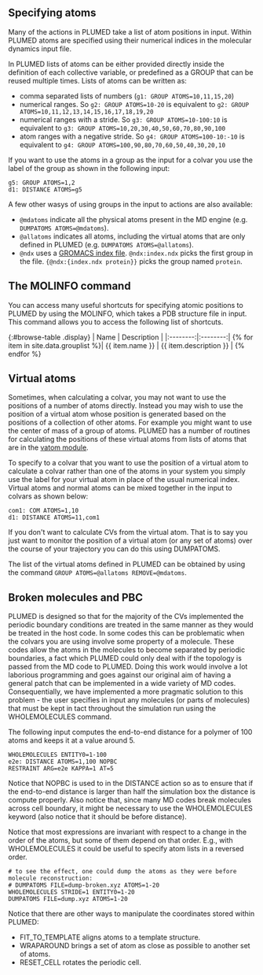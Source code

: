 Specifying atoms
-----------------

Many of the actions in PLUMED take a list of atom positions in input.  Within PLUMED
atoms are specified using their numerical indices in the molecular dynamics input file.

In PLUMED lists of atoms can be either provided directly inside the definition of each collective variable, or
predefined as a GROUP that can be reused multiple times. Lists of atoms can be written as:

- comma separated lists of numbers (`g1: GROUP ATOMS=10,11,15,20`)
- numerical ranges.  So `g2: GROUP ATOMS=10-20` is equivalent to `g2: GROUP ATOMS=10,11,12,13,14,15,16,17,18,19,20`
- numerical ranges with a stride. So `g3: GROUP ATOMS=10-100:10` is equivalent to `g3: GROUP ATOMS=10,20,30,40,50,60,70,80,90,100`
- atom ranges with a negative stride. So `g4: GROUP ATOMS=100-10:-10` is equivalent to `g4: GROUP ATOMS=100,90,80,70,60,50,40,30,20,10`

If you want to use the atoms in a group as the input for a colvar you use the label of the group as shown in the following input:

```plumed
g5: GROUP ATOMS=1,2
d1: DISTANCE ATOMS=g5
```

A few other wasys of using groups in the input to actions are also available:

- `@mdatoms` indicate all the physical atoms present in the MD engine (e.g. `DUMPATOMS ATOMS=@mdatoms`).
- `@allatoms` indicates all atoms, including the virtual atoms that are only defined in PLUMED (e.g. `DUMPATOMS ATOMS=@allatoms`).
- `@ndx` uses a [GROMACS index file](https://manual.gromacs.org/archive/5.0.2/online/ndx.html). `@ndx:index.ndx` picks the first group in the file. `{@ndx:{index.ndx protein}}` picks
   the group named `protein`.

## The MOLINFO command

You can access many useful shortcuts for specifying atomic positions to PLUMED by using the MOLINFO, which takes 
a PDB structure file in input. This command allows you to access the following list of shortcuts.

{:#browse-table .display}
| Name | Description |
|:--------:|:--------:|
{% for item in site.data.grouplist %}| {{ item.name }} | {{ item.description }} |
{% endfor %}

## Virtual atoms 

Sometimes, when calculating a colvar, you may not want to use the positions of a number of atoms directly. Instead
 you may wish to use the position of a virtual atom whose position is generated based on the positions of a collection
of other atoms.  For example you might want to use the center of mass of a group of atoms. PLUMED has a number of routines
for calculating the positions of these virtual atoms from lists of atoms that are in the [vatom module](vatom.html).

To specify to a colvar that you want to use the position of a virtual atom to calculate a colvar rather than one of the atoms
in your system you simply use the label for your virtual atom in place of the usual numerical index. Virtual
atoms and normal atoms can be mixed together in the input to colvars as shown below:

```plumed
com1: COM ATOMS=1,10 
d1: DISTANCE ATOMS=11,com1
```

If you don't want to calculate CVs from the virtual atom.  That is to say you just want to monitor the position of a virtual atom
(or any set of atoms) over the course of your trajectory you can do this using DUMPATOMS.

The list of the virtual atoms defined in PLUMED can be obtained by using the command `GROUP ATOMS=@allatoms REMOVE=@mdatoms`.

## Broken molecules and PBC

PLUMED is designed so that for the majority of the CVs implemented the periodic boundary conditions are treated
in the same manner as they would be treated in the host code.  In some codes this can be problematic when the colvars
you are using involve some property of a molecule.  These codes allow the atoms in the molecules to become separated by
periodic boundaries, a fact which PLUMED could only deal with if the topology is passed from the MD code to PLUMED.  Doing this
work would involve a lot laborious programming and goes against our original aim of having a general patch that can be implemented
in a wide variety of MD codes.  Consequentially, we have implemented a more pragmatic solution to this problem - the user specifies
in input any molecules (or parts of molecules) that must be kept in tact throughout the simulation run using the WHOLEMOLECULES command.

The following input computes the end-to-end distance for a polymer of 100 atoms and keeps it at a value around 5.

```plumed
WHOLEMOLECULES ENTITY0=1-100
e2e: DISTANCE ATOMS=1,100 NOPBC
RESTRAINT ARG=e2e KAPPA=1 AT=5
```

Notice that NOPBC is used to in the DISTANCE action so as to ensure that if the end-to-end distance is larger than half the simulation box the distance
is compute properly. Also notice that, since many MD codes break molecules across cell boundary, it might be necessary to use the
WHOLEMOLECULES keyword (also notice that it should be before distance).

Notice that most expressions are invariant with respect to a change in the order of the atoms,
but some of them depend on that order. E.g., with WHOLEMOLECULES it could be useful to
specify atom lists in a reversed order.

```plumed
# to see the effect, one could dump the atoms as they were before molecule reconstruction:
# DUMPATOMS FILE=dump-broken.xyz ATOMS=1-20
WHOLEMOLECULES STRIDE=1 ENTITY0=1-20
DUMPATOMS FILE=dump.xyz ATOMS=1-20
```

Notice that there are other ways to manipulate the coordinates stored within PLUMED:

- FIT_TO_TEMPLATE aligns atoms to a template structure.
- WRAPAROUND brings a set of atom as close as possible to another set of atoms.
- RESET_CELL rotates the periodic cell.

<script>
$(document).ready(function() {
var table = $('#browse-table').DataTable({
  "dom": '<"search"f><"top"il>rt<"bottom"Bp><"clear">',
  language: { search: '', searchPlaceholder: "Search project..." },
  buttons: [
        'copy', 'excel', 'pdf'
  ],
  "order": [[ 0, "desc" ]]
  });
$('#browse-table-searchbar').keyup(function () {
  table.search( this.value ).draw();
  });
  hu = window.location.search.substring(1);
  searchfor = hu.split("=");
  if( searchfor[0]=="search" ) {
      table.search( searchfor[1] ).draw();
  }
});
</script>
